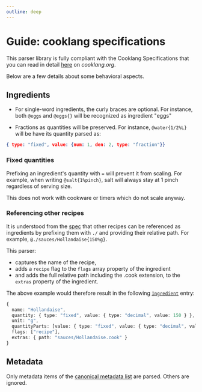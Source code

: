 ```yaml
---
outline: deep
---
```


# Guide: cooklang specifications

This parser library is fully compliant with the Cooklang Specifications that you can read in detail [here](https://cooklang.org/docs/spec/) on _cooklang.org_. 

Below are a few details about some behavioral aspects.

## Ingredients

- For single-word ingredients, the curly braces are optional. For instance, both `@eggs` and `@eggs{}` will be recognized as ingredient "eggs"

- Fractions as quantities will be preserved. For instance, `@water{1/2%L}` will be have its quantity parsed as:

```json
{ type: "fixed", value: {num: 1, den: 2, type: "fraction"}}
```

###  Fixed quantities

Prefixing an ingredient's quantity with `=` will prevent it from scaling. For example, when writing `@salt{1%pinch}`, salt will always stay at 1 pinch regardless of serving size. 

This does not work with cookware or timers which do not scale anyway.

### Referencing other recipes

It is understood from the [spec](https://cooklang.org/docs/spec/#referencing-other-recipes) that other recipes can be referenced as ingredients by prefixing them with `./` and providing their relative path. For example, `@./sauces/Hollandaise{150%g}`. 

This parser: 
- captures the name of the recipe,
- adds a `recipe` flag to the `flags` array property of the ingredient
- and adds the full relative path including the .cook extension, to the `extras` property of the ingredient.

The above example would therefore result in the following [`Ingredient`](/api/interfaces/Ingredient.html) entry:
```ts
{ 
  name: "Hollandaise",
  quantity: { type: "fixed", value: { type: "decimal", value: 150 } },
  unit: "g",
  quantityParts: [value: { type: "fixed", value: { type: "decimal", value: 150 } }, unit: "g", scalable: true]
  flags: ["recipe"],
  extras: { path: "sauces/Hollandaise.cook" }
}
```

## Metadata

Only metadata items of the [canonical metadata list](https://cooklang.org/docs/spec/#canonical-metadata) are parsed. Others are ignored. 
